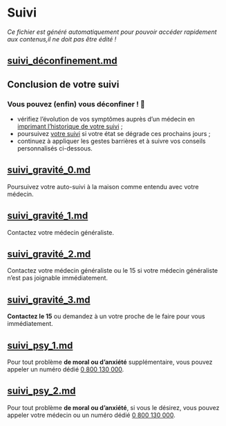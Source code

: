 
# Suivi

*Ce fichier est généré automatiquement pour pouvoir accéder rapidement aux contenus,il ne doit pas être édité !*


## [suivi_déconfinement.md](suivi_déconfinement.md)

## Conclusion de votre suivi

<div class="statut statut-deconfinement">

### Vous pouvez (enfin) vous déconfiner ! 🎉

</div>

* vérifiez l’évolution de vos symptômes auprès d’un médecin en <a href="#suivihistorique">imprimant l’historique de votre suivi</a> ;
* poursuivez <a href="#suiviintroduction">votre suivi</a> si votre état se dégrade ces prochains jours ;
* continuez à appliquer les gestes barrières et à suivre vos conseils personnalisés ci-dessous.



## [suivi_gravité_0.md](suivi_gravité_0.md)

Poursuivez votre auto-suivi à la maison comme entendu avec votre médecin.



## [suivi_gravité_1.md](suivi_gravité_1.md)

Contactez votre médecin généraliste.



## [suivi_gravité_2.md](suivi_gravité_2.md)

Contactez votre médecin généraliste ou le 15 si votre médecin généraliste n’est pas joignable immédiatement.



## [suivi_gravité_3.md](suivi_gravité_3.md)

**Contactez le 15** ou demandez à un votre proche de le faire pour vous immédiatement.



## [suivi_psy_1.md](suivi_psy_1.md)

<!---->Pour tout problème <b>de moral ou d’anxiété</b> supplémentaire, vous pouvez appeler un numéro dédié <a href="tel:+33800130000">0 800 130 000</a>.



## [suivi_psy_2.md](suivi_psy_2.md)

<!---->Pour tout problème <b>de moral ou d’anxiété</b>, si vous le désirez, vous pouvez appeler votre médecin ou un numéro dédié <a href="tel:+33800130000">0 800 130 000</a>.


